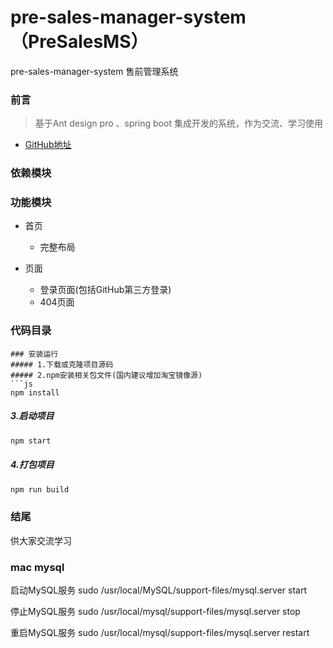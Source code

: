 # pre-sales-manager-system（PreSalesMS）
pre-sales-manager-system 售前管理系统
### 前言
> 基于Ant design pro 、spring boot 集成开发的系统，作为交流、学习使用

- [GitHub地址](https://github.com/renfeihn/pre-sales-manager-system)

### 依赖模块



### 功能模块



- 首页
    - 完整布局

- 页面
    - 登录页面(包括GitHub第三方登录)
    - 404页面

### 代码目录
                                  
```
### 安装运行
##### 1.下载或克隆项目源码
##### 2.npm安装相关包文件(国内建议增加淘宝镜像源)
```js
npm install
```
##### 3.启动项目
```js
npm start
```
##### 4.打包项目
```js
npm run build
```

### 结尾
供大家交流学习


### mac mysql
启动MySQL服务
sudo /usr/local/MySQL/support-files/mysql.server start

停止MySQL服务
sudo /usr/local/mysql/support-files/mysql.server stop

重启MySQL服务
sudo /usr/local/mysql/support-files/mysql.server restart
